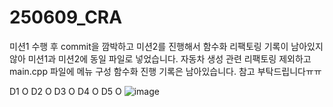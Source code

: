 # 250609_CRA
미션1 수행 후 commit을 깜박하고 미션2를 진행해서 함수화 리팩토링 기록이 남아있지 않아 미션1과 미션2에 동일 파일로 넣었습니다.
자동차 생성 관련 리팩토링 제외하고 main.cpp 파일에 메뉴 구성 함수화 진행 기록은 남아있습니다. 참고 부탁드립니다ㅠㅠ 

D1 O
D2 O
D3 O
D4 O
D5 O
![image](https://github.com/user-attachments/assets/07c7466e-2551-4208-b310-3c9c3622d204)

